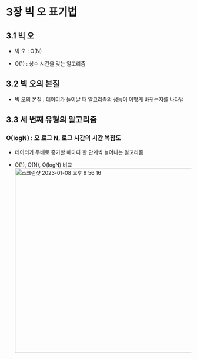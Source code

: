 # 3장 빅 오 표기법

## 3.1 빅 오

- 빅 오 : O(N)

- O(1) : 상수 시간을 갖는 알고리즘

## 3.2 빅 오의 본질

- 빅 오의 본질 : 데이터가 늘어날 때 알고리즘의 성능이 어떻게 바뀌는지를 나타냄

## 3.3 세 번째 유형의 알고리즘

### O(logN) : 오 로그 N, 로그 시간의 시간 복잡도

- 데이터가 두배로 증가할 때마다 한 단계씩 늘어나는 알고리즘

- O(1), O(N), O(logN) 비교
  <img width="500" alt="스크린샷 2023-01-08 오후 9 56 16" src="https://user-images.githubusercontent.com/95524491/211197199-9f3b0b12-30b7-4804-a358-dd97fefb9aed.png">
